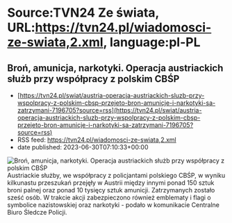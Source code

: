 # Source:TVN24 Ze świata, URL:https://tvn24.pl/wiadomosci-ze-swiata,2.xml, language:pl-PL

## Broń, amunicja, narkotyki. Operacja austriackich służb przy współpracy z polskim CBŚP
 - [https://tvn24.pl/swiat/austria-operacja-austriackich-sluzb-przy-wspolpracy-z-polskim-cbsp-przejeto-bron-amunicje-i-narkotyki-sa-zatrzymani-7196705?source=rss](https://tvn24.pl/swiat/austria-operacja-austriackich-sluzb-przy-wspolpracy-z-polskim-cbsp-przejeto-bron-amunicje-i-narkotyki-sa-zatrzymani-7196705?source=rss)
 - RSS feed: https://tvn24.pl/wiadomosci-ze-swiata,2.xml
 - date published: 2023-06-30T07:10:33+00:00

<img alt="Broń, amunicja, narkotyki. Operacja austriackich służb przy współpracy z polskim CBŚP" src="https://tvn24.pl/najnowsze/cdn-zdjecie-aqfy2y-amunicja-i-bron-przejeta-w-austrii-pomagali-policjanci-z-cbsp-7196678/alternates/LANDSCAPE_1280" />
    Austriackie służby, we współpracy z policjantami polskiego CBŚP, w wyniku kilkunastu przeszukań przejęły w Austrii między innymi ponad 150 sztuk broni palnej oraz ponad 10 tysięcy sztuk amunicji. Zatrzymanych zostało sześć osób. W trakcie akcji zabezpieczono również emblematy i flagi o symbolice nazistowskiej oraz narkotyki - podało w komunikacie Centralne Biuro Śledcze Policji.


